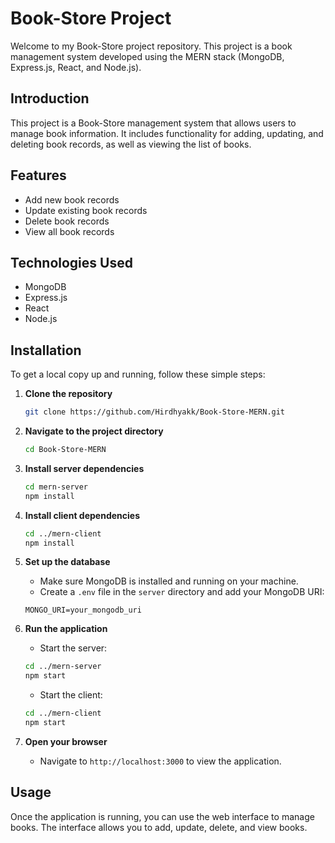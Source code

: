 # Book-Store Project

Welcome to my Book-Store project repository. This project is a book management system developed using the MERN stack (MongoDB, Express.js, React, and Node.js).

## Introduction

This project is a Book-Store management system that allows users to manage book information. It includes functionality for adding, updating, and deleting book records, as well as viewing the list of books.

## Features

- Add new book records
- Update existing book records
- Delete book records
- View all book records

## Technologies Used

- MongoDB
- Express.js
- React
- Node.js

## Installation

To get a local copy up and running, follow these simple steps:

1. **Clone the repository**

    ```bash
    git clone https://github.com/Hirdhyakk/Book-Store-MERN.git
    ```

2. **Navigate to the project directory**

    ```bash
    cd Book-Store-MERN
    ```

3. **Install server dependencies**

    ```bash
    cd mern-server
    npm install
    ```

4. **Install client dependencies**

    ```bash
    cd ../mern-client
    npm install
    ```

5. **Set up the database**

    - Make sure MongoDB is installed and running on your machine.
    - Create a `.env` file in the `server` directory and add your MongoDB URI:

    ```env
    MONGO_URI=your_mongodb_uri
    ```

6. **Run the application**

    - Start the server:

    ```bash
    cd ../mern-server
    npm start
    ```

    - Start the client:

    ```bash
    cd ../mern-client
    npm start
    ```

7. **Open your browser**

    - Navigate to `http://localhost:3000` to view the application.

## Usage

Once the application is running, you can use the web interface to manage books. The interface allows you to add, update, delete, and view books.
